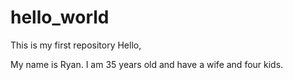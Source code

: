 # hello_world
This is my first repository
Hello, 

My name is Ryan. I am 35 years old and have a wife and four kids.
